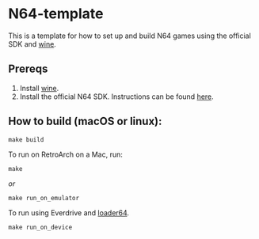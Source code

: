 # N64-template

This is a template for how to set up and build N64 games using the official SDK
and [wine](https://www.winehq.org/).

## Prereqs

1. Install [wine](https://www.winehq.org).
2. Install the official N64 SDK. Instructions can be found
  [here](https://www.retroreversing.com/n64-sdk-setup).

## How to build (macOS or linux):

```
make build
```

To run on RetroArch on a Mac, run:
```
make
```

_or_

```
make run_on_emulator
```

To run using Everdrive and [loader64](https://github.com/jsdf/loader64).
```
make run_on_device
```


